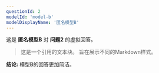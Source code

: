 ```yaml
---
questionId: 2
modelId: 'model-b'
modelDisplayName: '匿名模型B'
---
```


这是 **匿名模型B** 对 **问题2** 的虚拟回答。

> 这是一个引用的文本块。
> 旨在展示不同的Markdown样式。

**结论:** 模型B的回答更加简洁。 